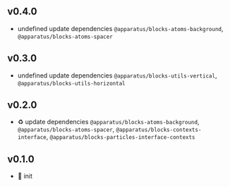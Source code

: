 ## v0.4.0

* undefined update dependencies `@apparatus/blocks-atoms-background`, `@apparatus/blocks-atoms-spacer`

## v0.3.0

* undefined update dependencies `@apparatus/blocks-utils-vertical`, `@apparatus/blocks-utils-horizontal`

## v0.2.0

* ♻️ update dependencies `@apparatus/blocks-atoms-background`, `@apparatus/blocks-atoms-spacer`, `@apparatus/blocks-contexts-interface`, `@apparatus/blocks-particles-interface-contexts`

## v0.1.0

* 🐣 init
